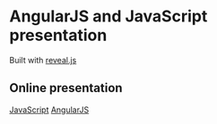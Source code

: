# AngularJS and JavaScript presentation

Built with [reveal.js](http://lab.hakim.se/reveal-js/)

## Online presentation

[JavaScript](http://nagyadam2092.github.io/work/angularjs_presentation/js_basics/#/)
[AngularJS](http://nagyadam2092.github.io/work/angularjs_presentation/angular_basics/#/)
